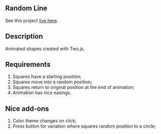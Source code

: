 
## Random Line

See this project [live here](https://mo-random-line.netlify.app/).


## Description

Animated shapes created with Two.js.


## Requirements

1. Squares have a starting position;
2. Squares move into a random position;
3. Squares return to original position at the end of animation;
4. Animation has nice easings.

## Nice add-ons

1. Color theme changes on click;
2. Press button for variation where squares random position to a circle;
